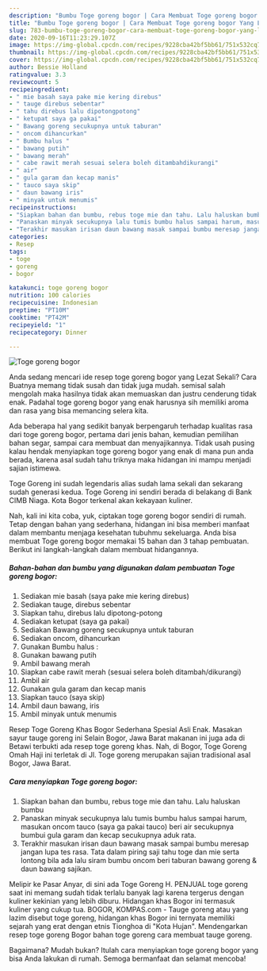 ```yaml
---
description: "Bumbu Toge goreng bogor | Cara Membuat Toge goreng bogor Yang Lezat Sekali"
title: "Bumbu Toge goreng bogor | Cara Membuat Toge goreng bogor Yang Lezat Sekali"
slug: 783-bumbu-toge-goreng-bogor-cara-membuat-toge-goreng-bogor-yang-lezat-sekali
date: 2020-09-16T11:23:29.107Z
image: https://img-global.cpcdn.com/recipes/9228cba42bf5bb61/751x532cq70/toge-goreng-bogor-foto-resep-utama.jpg
thumbnail: https://img-global.cpcdn.com/recipes/9228cba42bf5bb61/751x532cq70/toge-goreng-bogor-foto-resep-utama.jpg
cover: https://img-global.cpcdn.com/recipes/9228cba42bf5bb61/751x532cq70/toge-goreng-bogor-foto-resep-utama.jpg
author: Bessie Holland
ratingvalue: 3.3
reviewcount: 5
recipeingredient:
- " mie basah saya pake mie kering direbus"
- " tauge direbus sebentar"
- " tahu direbus lalu dipotongpotong"
- " ketupat saya ga pakai"
- " Bawang goreng secukupnya untuk taburan"
- " oncom dihancurkan"
- " Bumbu halus "
- " bawang putih"
- " bawang merah"
- " cabe rawit merah sesuai selera boleh ditambahdikurangi"
- " air"
- " gula garam dan kecap manis"
- " tauco saya skip"
- " daun bawang iris"
- " minyak untuk menumis"
recipeinstructions:
- "Siapkan bahan dan bumbu, rebus toge mie dan tahu. Lalu haluskan bumbu"
- "Panaskan minyak secukupnya lalu tumis bumbu halus sampai harum, masukan oncom tauco (saya ga pakai tauco) beri air secukupnya bumbui gula garam dan kecap secukupnya aduk rata."
- "Terakhir masukan irisan daun bawang masak sampai bumbu meresap jangan lupa tes rasa. Tata dalam piring saji tahu toge dan mie serta lontong bila ada lalu siram bumbu oncom beri taburan bawang goreng &amp; daun bawang sajikan."
categories:
- Resep
tags:
- toge
- goreng
- bogor

katakunci: toge goreng bogor 
nutrition: 100 calories
recipecuisine: Indonesian
preptime: "PT10M"
cooktime: "PT42M"
recipeyield: "1"
recipecategory: Dinner

---
```



![Toge goreng bogor](https://img-global.cpcdn.com/recipes/9228cba42bf5bb61/751x532cq70/toge-goreng-bogor-foto-resep-utama.jpg)

Anda sedang mencari ide resep toge goreng bogor yang Lezat Sekali? Cara Buatnya memang tidak susah dan tidak juga mudah. semisal salah mengolah maka hasilnya tidak akan memuaskan dan justru cenderung tidak enak. Padahal toge goreng bogor yang enak harusnya sih memiliki aroma dan rasa yang bisa memancing selera kita.

Ada beberapa hal yang sedikit banyak berpengaruh terhadap kualitas rasa dari toge goreng bogor, pertama dari jenis bahan, kemudian pemilihan bahan segar, sampai cara membuat dan menyajikannya. Tidak usah pusing kalau hendak menyiapkan toge goreng bogor yang enak di mana pun anda berada, karena asal sudah tahu triknya maka hidangan ini mampu menjadi sajian istimewa.

Toge Goreng ini sudah legendaris alias sudah lama sekali dan sekarang sudah generasi kedua. Toge Goreng ini sendiri berada di belakang di Bank CIMB Niaga. Kota Bogor terkenal akan kekayaan kuliner.


Nah, kali ini kita coba, yuk, ciptakan toge goreng bogor sendiri di rumah. Tetap dengan bahan yang sederhana, hidangan ini bisa memberi manfaat dalam membantu menjaga kesehatan tubuhmu sekeluarga. Anda bisa membuat Toge goreng bogor memakai 15 bahan dan 3 tahap pembuatan. Berikut ini langkah-langkah dalam membuat hidangannya.

<!--inarticleads1-->

##### Bahan-bahan dan bumbu yang digunakan dalam pembuatan Toge goreng bogor:

1. Sediakan  mie basah (saya pake mie kering direbus)
1. Sediakan  tauge, direbus sebentar
1. Siapkan  tahu, direbus lalu dipotong-potong
1. Sediakan  ketupat (saya ga pakai)
1. Sediakan  Bawang goreng secukupnya untuk taburan
1. Sediakan  oncom, dihancurkan
1. Gunakan  Bumbu halus :
1. Gunakan  bawang putih
1. Ambil  bawang merah
1. Siapkan  cabe rawit merah (sesuai selera boleh ditambah/dikurangi)
1. Ambil  air
1. Gunakan  gula garam dan kecap manis
1. Siapkan  tauco (saya skip)
1. Ambil  daun bawang, iris
1. Ambil  minyak untuk menumis


Resep Toge Goreng Khas Bogor Sederhana Spesial Asli Enak. Masakan sayur tauge goreng ini Selain Bogor, Jawa Barat makanan ini juga ada di Betawi terbukti ada resep toge goreng khas. Nah, di Bogor, Toge Goreng Omah Haji ini terletak di Jl. Toge goreng merupakan sajian tradisional asal Bogor, Jawa Barat. 

<!--inarticleads2-->

##### Cara menyiapkan Toge goreng bogor:

1. Siapkan bahan dan bumbu, rebus toge mie dan tahu. Lalu haluskan bumbu
1. Panaskan minyak secukupnya lalu tumis bumbu halus sampai harum, masukan oncom tauco (saya ga pakai tauco) beri air secukupnya bumbui gula garam dan kecap secukupnya aduk rata.
1. Terakhir masukan irisan daun bawang masak sampai bumbu meresap jangan lupa tes rasa. Tata dalam piring saji tahu toge dan mie serta lontong bila ada lalu siram bumbu oncom beri taburan bawang goreng &amp; daun bawang sajikan.


Melipir ke Pasar Anyar, di sini ada Toge Goreng H. PENJUAL toge goreng saat ini memang sudah tidak terlalu banyak lagi karena tergerus dengan kuliner kekinian yang lebih diburu. Hidangan khas Bogor ini termasuk kuliner yang cukup tua. BOGOR, KOMPAS.com - Tauge goreng atau yang lazim disebut toge goreng, hidangan khas Bogor ini ternyata memiliki sejarah yang erat dengan etnis Tionghoa di &#34;Kota Hujan&#34;. Mendengarkan resep toge goreng Bogor bahan toge goreng cara membuat tauge goreng. 

Bagaimana? Mudah bukan? Itulah cara menyiapkan toge goreng bogor yang bisa Anda lakukan di rumah. Semoga bermanfaat dan selamat mencoba!
